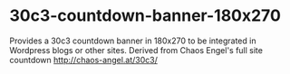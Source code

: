 30c3-countdown-banner-180x270
=============================

Provides a 30c3 countdown banner in 180x270 to be integrated in Wordpress blogs or other sites. Derived from Chaos Engel's full site countdown http://chaos-angel.at/30c3/
